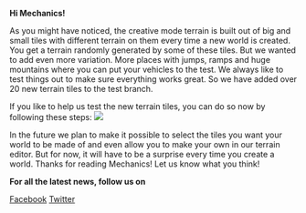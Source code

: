 **Hi Mechanics!**


As you might have noticed, the creative mode terrain is built out of big and small tiles with different terrain on them every time a new world is created. You get a terrain randomly generated by some of these tiles. 
But we wanted to add even more variation. More places with jumps, ramps and huge mountains where you can put your vehicles to the test. We always like to test things out to make sure everything works great. So we have added over 20 new terrain tiles to the test branch. 

If you like to help us test the new terrain tiles, you can do so now by following these steps:
![](http://i.imgur.com/3RWu68O.png)

In the future we plan to make it possible to select the tiles you want your world to be made of and even allow you to make your own in our terrain editor. 
But for now, it will have to be a surprise every time you create a world. Thanks for reading Mechanics! Let us know what you think!

**For all the latest news, follow us on**

[Facebook](https://www.facebook.com/scrapmechanic/)
[Twitter](https://twitter.com/ScrapMechanic)